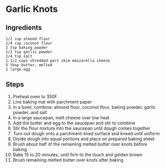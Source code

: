 # Garlic Knots

## Ingredients

    1/2 cup almond flour
    1/4 cup coconut flour
    2 tsp baking powder
    1/2 tsp garlic powder
    1/4 tsp salt
    1 1/2 cups shredded part skim mozzarella cheese
    5 tbsp butter, melted
    1 large egg

## Steps

1. Preheat oven to 350F
2. Line baking mat with parchment paper
3. In a bowl, combine: almond flour, coconut flour, baking powder, garlic
   powder, and salt
4. In a large saucepan, melt cheese over low heat
5. Add the butter and egg to the saucepan and stir to combine
6. Stir the flour mixture into the saucepan until dough comes together
7. Turn out dough onto a parchment-lined surface and kneed until uniform
8. Divide dough into equal portions and place on prepared baking sheet
9. Brush about half of the remaining melted butter over knots before baking
10. Bake 15 to 20 minutes, until firm to the touch and golden brown
11. Brush remaining melted butter over knots after baking
